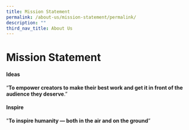 ```yaml
---
title: Mission Statement
permalink: /about-us/mission-statement/permalink/
description: ""
third_nav_title: About Us
---
```

# **Mission Statement**

#### Ideas

“**To empower creators to make their best work and get it in front of the audience they deserve**.”

#### Inspire 

"**To inspire humanity — both in the air and on the ground**”
